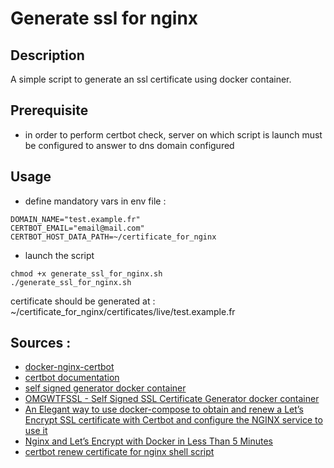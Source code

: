# Generate ssl for nginx

## Description

A simple script to generate an ssl certificate using docker container.

## Prerequisite

- in order to perform certbot check, server on which script is launch must be configured to answer to dns domain configured

## Usage 

- define mandatory vars in env file :
```
DOMAIN_NAME="test.example.fr"
CERTBOT_EMAIL="email@mail.com"
CERTBOT_HOST_DATA_PATH=~/certificate_for_nginx
```

- launch the script
```
chmod +x generate_ssl_for_nginx.sh
./generate_ssl_for_nginx.sh
```

certificate should be generated at : ~/certificate_for_nginx/certificates/live/test.example.fr


## Sources : 

- [docker-nginx-certbot](https://github.com/JonasAlfredsson/docker-nginx-certbot/)
- [certbot documentation](https://eff-certbot.readthedocs.io/en/stable/index.html)
- [self signed generator docker container](https://github.com/stakater/dockerfile-ssl-certs-generator)
- [OMGWTFSSL - Self Signed SSL Certificate Generator docker container](https://github.com/paulczar/omgwtfssl)
- [An Elegant way to use docker-compose to obtain and renew a Let’s Encrypt SSL certificate with Certbot and configure the NGINX service to use it](https://blog.jarrousse.org/2022/04/09/an-elegant-way-to-use-docker-compose-to-obtain-and-renew-a-lets-encrypt-ssl-certificate-with-certbot-and-configure-the-nginx-service-to-use-it/)
- [Nginx and Let’s Encrypt with Docker in Less Than 5 Minutes](https://pentacent.medium.com/nginx-and-lets-encrypt-with-docker-in-less-than-5-minutes-b4b8a60d3a71)
- [certbot renew certificate for nginx shell script](https://raw.githubusercontent.com/wmnnd/nginx-certbot/master/init-letsencrypt.sh)